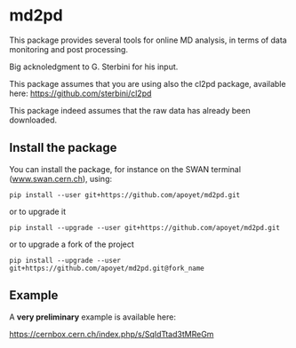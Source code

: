 # md2pd
This package provides several tools for online MD analysis, in terms of data monitoring and post processing.

Big acknoledgment to G. Sterbini for his input. 

This package assumes that you are using also the cl2pd package, available here: 
https://github.com/sterbini/cl2pd

This package indeed assumes that the raw data has already been downloaded. 

## Install the package
You can install the package, for instance on the SWAN terminal (www.swan.cern.ch), using:
```
pip install --user git+https://github.com/apoyet/md2pd.git
```
or to upgrade it
```
pip install --upgrade --user git+https://github.com/apoyet/md2pd.git
```
or to upgrade a fork of the project
```
pip install --upgrade --user git+https://github.com/apoyet/md2pd.git@fork_name
```

## Example
A **very preliminary** example is available here: 

https://cernbox.cern.ch/index.php/s/SqIdTtad3tMReGm
